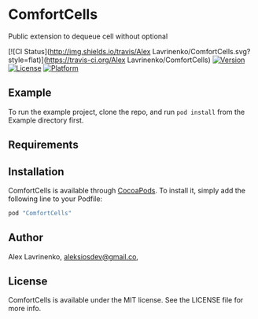 # ComfortCells

Public extension to dequeue cell without optional

[![CI Status](http://img.shields.io/travis/Alex Lavrinenko/ComfortCells.svg?style=flat)](https://travis-ci.org/Alex Lavrinenko/ComfortCells)
[![Version](https://img.shields.io/cocoapods/v/ComfortCells.svg?style=flat)](http://cocoapods.org/pods/ComfortCells)
[![License](https://img.shields.io/cocoapods/l/ComfortCells.svg?style=flat)](http://cocoapods.org/pods/ComfortCells)
[![Platform](https://img.shields.io/cocoapods/p/ComfortCells.svg?style=flat)](http://cocoapods.org/pods/ComfortCells)

## Example

To run the example project, clone the repo, and run `pod install` from the Example directory first.

## Requirements

## Installation

ComfortCells is available through [CocoaPods](http://cocoapods.org). To install
it, simply add the following line to your Podfile:

```ruby
pod "ComfortCells"
```

## Author

Alex Lavrinenko, aleksiosdev@gmail.co,

## License

ComfortCells is available under the MIT license. See the LICENSE file for more info.
